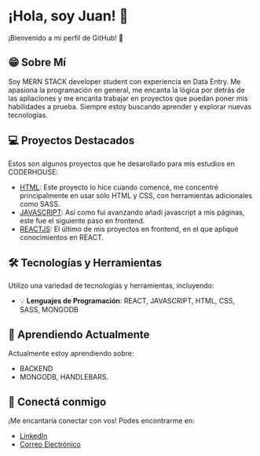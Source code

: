 # ¡Hola, soy Juan! 👋

¡Bienvenido a mi perfil de GitHub! 🚀

## 😁 Sobre Mí

Soy MERN STACK developer student con experiencia en Data Entry. Me apasiona la programación en general, me encanta la lógica por detrás de las apliaciones y me encanta trabajar en proyectos que puedan poner mis habilidades a prueba. Siempre estoy buscando aprender y explorar nuevas tecnologías. 

## 💻 Proyectos Destacados

Estos son algunos proyectos que he desarollado para mis estudios en CODERHOUSE:

- [HTML](https://github.com/tostadisha/Proyecto-HTML): Este proyecto lo hice cuando comencé, me concentré principalmente en usar sólo HTML y CSS, con herramientas adicionales como SASS.
- [JAVASCRIPT](https://github.com/tostadisha/Proyecto-Javascript): Así como fui avanzando añadí javascript a mis páginas, este fue el siguiente paso en frontend.
- [REACTJS](https://github.com/tostadisha/PFINALREACTJS): El último de mis proyectos en frontend, en el que apliqué conocimientos en REACT.

## 🛠️ Tecnologías y Herramientas

Utilizo una variedad de tecnologías y herramientas, incluyendo:

- 💡 **Lenguajes de Programación**: REACT, JAVASCRIPT, HTML, CSS, SASS, MONGODB

## 🌱 Aprendiendo Actualmente

Actualmente estoy aprendiendo sobre:

- BACKEND
- MONGODB, HANDLEBARS.

## 🤝 Conectá conmigo

¡Me encantaría conectar con vos! Podes encontrarme en:

- [LinkedIn](https://www.linkedin.com/in/juanmartinbeloso/)
- [Correo Electrónico](mailto:juan20.beloso02@gmail.com)
